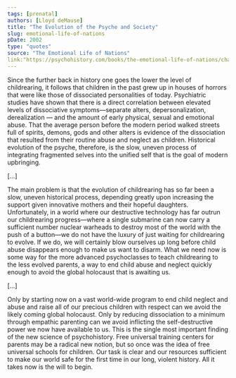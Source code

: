 ```yaml
---
tags: [prenatal]
authors: [Lloyd deMause]
title: "The Evolution of the Psyche and Society"
slug: emotional-life-of-nations
pDate: 2002
type: "quotes"
source: "The Emotional Life of Nations"
link:"https://psychohistory.com/books/the-emotional-life-of-nations/chapter-9-the-evolution-of-the-psyche-and-society/"
---
```


Since the further back in history one goes the lower the level of childrearing, it follows that children in the past grew up in houses of horrors that were like those of dissociated personalities of today. Psychiatric studies have shown that there is a direct correlation between elevated levels of dissociative symptoms—separate alters, depersonalization, derealization — and the amount of early physical, sexual and emotional abuse. That the average person before the modern period walked streets full of spirits, demons, gods and other alters is evidence of the dissociation that resulted from their routine abuse and neglect as children. Historical evolution of the psyche, therefore, is the slow, uneven process of integrating fragmented selves into the unified self that is the goal of modern upbringing.

[…]

The main problem is that the evolution of childrearing has so far been a slow, uneven historical process, depending greatly upon increasing the support given innovative mothers and their hopeful daughters. Unfortunately, in a world where our destructive technology has far outrun our childrearing progress—where a single submarine can now carry a sufficient number nuclear warheads to destroy most of the world with the push of a button—we do not have the luxury of just waiting for childrearing to evolve. If we do, we will certainly blow ourselves up long before child abuse disappears enough to make us want to disarm. What we need now is some way for the more advanced psychoclasses to teach childrearing to the less evolved parents, a way to end child abuse and neglect quickly enough to avoid the global holocaust that is awaiting us.

[…]

Only by starting now on a vast world-wide program to end child neglect and abuse and raise all of our precious children with respect can we avoid the likely coming global holocaust. Only by reducing dissociation to a minimum through empathic parenting can we avoid inflicting the self-destructive power we now have available to us. This is the single most important finding of the new science of psychohistory. Free universal training centers for parents may be a radical new notion, but so once was the idea of free universal schools for children. Our task is clear and our resources sufficient to make our world safe for the first time in our long, violent history. All it takes now is the will to begin.
